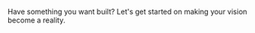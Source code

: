 Have something you want built? Let's get started on making your vision become a reality.

<contact 
  :phone="5708179866"
  email="mattsaxe17@gmail.com"
/>
